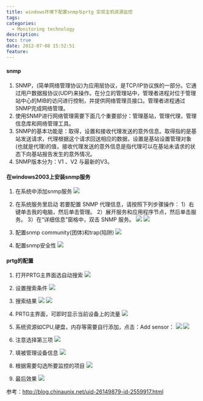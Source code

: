 ```yaml
---
title: windows环境下配置snmp与prtg 实现主机资源监控
tags:
categories:
  - Monitoring technology
description: 
toc: true
date: 2012-07-08 15:52:51
feature:
---
```


#### snmp
1. SNMP，(简单网络管理协议)为应用层协议，是TCP/IP协议族的一部分。它通过用户数据报协议(UDP)来操作。在分立的管理站中，管理者进程对位于管理站中心的MIB的访问进行控制，并提供网络管理员接口。管理者进程通过SNMP完成网络管理。
2. 使用SNMP进行网络管理需要下面几个重要部分：管理基站，管理代理，管理信息库和网络管理工具。
3. SNMP的基本功能是：取得，设置和接收代理发送的意外信息。取得指的是基站发送请求，代理根据这个请求回送相应的数据，设置是基站设置管理对象(也就是代理)的值，接收代理发送的意外信息是指代理可以在基站未请求的状态下向基站报告发生的意外情况。
4. SNMP版本分为：V1 、V2 与最新的V3。
<!-- more -->

#### 在windows2003上安装snmp服务
1. 在系统中添加snmp服务
![](http://blog.chinaunix.net/attachment/201109/1/26149879_13148947900qoq.jpg)

2. 在系统服务里启动
若要配置 SNMP 代理信息，请按照下列步骤操作： 
 1）右键单击我的电脑，然后单击管理。 
 2）展开服务和应用程序节点，然后单击服务。 
 3）在“详细信息”窗格中，双击 SNMP 服务。 
![](http://blog.chinaunix.net/attachment/201109/1/26149879_13148948391kS1.jpg)
![](http://blog.chinaunix.net/attachment/201109/1/26149879_13148949034Z7e.jpg)
 

3. 配置snmp community(团体)和trap(陷阱)
![](http://blog.chinaunix.net/attachment/201109/1/26149879_13148951306suu.jpg)

4. 配置snmp安全性
![](http://blog.chinaunix.net/attachment/201109/1/26149879_1314895240R7L6.jpg)

#### prtg的配置
1. 打开PRTG主界面选自动搜索
![](http://blog.chinaunix.net/attachment/201109/1/26149879_1314895489c607.jpg)

2. 设置搜索条件
![](http://blog.chinaunix.net/attachment/201109/1/26149879_1314895551Juv2.jpg)

3. 搜索结果
![](http://blog.chinaunix.net/attachment/201109/1/26149879_1314895641688g.jpg)
![](http://blog.chinaunix.net/attachment/201109/1/26149879_1314895677lnvI.jpg)

4. PRTG主界面，可即时显示当前设备上的流量
![](http://blog.chinaunix.net/attachment/201109/1/26149879_1314895771LxlP.jpg)

5. 系统资源如CPU,硬盘，内存等需要自行添加，点击：Add sensor：
![](http://blog.chinaunix.net/attachment/201109/1/26149879_1314895855kaGf.jpg)
![](http://blog.chinaunix.net/attachment/201109/1/26149879_13148958580NmE.jpg)

6. 注意选择第三项
![](http://blog.chinaunix.net/attachment/201109/1/26149879_1314895941hNnB.jpg)

7. 填被管理设备信息
![](http://blog.chinaunix.net/attachment/201109/1/26149879_13148960355hz5.jpg)

8. 根据需要勾选所要监控的项目
![](http://blog.chinaunix.net/attachment/201109/1/26149879_1314896091XBre.jpg)

9. 最后效果
![](http://blog.chinaunix.net/attachment/201109/1/26149879_1314896131Kf6P.jpg)

参考：http://blog.chinaunix.net/uid-26149879-id-2559917.html
